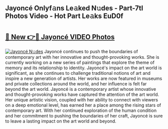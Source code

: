 ## Jayoncé Onlyf𝚊ns Le𝚊ked N𝚞des - Part-7tl Photos Video - Hot Part Le𝚊ks EuD0f

# <h2><a href="http://ab64549.deff.icu/?id=Jayonc%c3%a9">🔗 New 👉🔴 Jayoncé VIDEO Photos</a></h2>

[![Jayoncé N𝚞des](https://i.imgur.com/rIISA9y.gif)](http://ab64549.deff.icu/?id=Jayonc%c3%a9)
Jayoncé continues to push the boundaries of contemporary art with her innovative and thought-provoking works. She is currently working on a new series of paintings that explore the theme of memory and its relationship to identity. Jayoncé's impact on the art world is significant, as she continues to challenge traditional notions of art and inspire a new generation of artists. Her works are now featured in museums and private collections around the world, and her influence is felt far beyond the art world. Jayoncé is a contemporary artist whose innovative and thought-provoking works have captured the attention of the art world. Her unique artistic vision, coupled with her ability to connect with viewers on a deep emotional level, has earned her a place among the rising stars of contemporary art. With her continued exploration of the human condition and her commitment to pushing the boundaries of her craft, Jayoncé is sure to leave a lasting impact on the art world and beyond.
